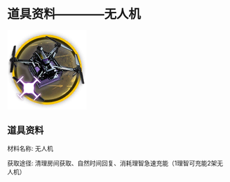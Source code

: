# 道具资料————无人机

![无人机](./matIcons/无人机.png)

## 道具资料

材料名称: 无人机

获取途径: 清理房间获取、自然时间回复、消耗理智急速充能（1理智可充能2架无人机）

